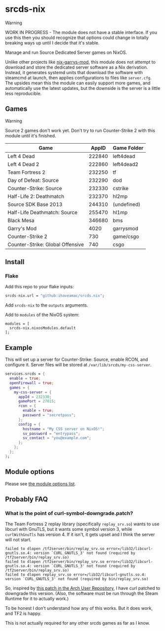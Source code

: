 # srcds-nix
<!--
  EDIT build-readme.nix INSTEAD OF THIS FILE

  nix-shell build-readme.nix
-->

> [!WARNING]
> WORK IN PROGRESS - The module does not have a stable interface. If you use this then you should recognize that options could change in totally breaking ways up until I decide that it's stable.

Manage and run Source Dedicated Server games on NixOS.

Unlike other projects like [nix-garrys-mod](https://github.com/TGRCdev/nix-garrys-mod), this module does not attempt to download and store the dedicated server software as a Nix derivation. Instead, it generates systemd units that download the software with steamcmd at launch, then applies configurations to files like `server.cfg`. The upsides mean this the module can easily support more games, and automatically use the latest updates, but the downside is the server is a little less reproducible.

## Games

> [!WARNING]
> Source 2 games don't work yet. Don't try to run Counter-Strike 2 with this module until it's finished.

| Game | AppID | Game Folder |
| --- | --- | --- |
| Left 4 Dead | 222840 | left4dead |
| Left 4 Dead 2 | 222860 | left4dead2 |
| Team Fortress 2 | 232250 | tf |
| Day of Defeat: Source | 232290 | dod |
| Counter-Strike: Source | 232330 | cstrike |
| Half-Life 2: Deathmatch | 232370 | hl2mp |
| Source SDK Base 2013 | 244310 | (undefined) |
| Half-Life Deathmatch: Source | 255470 | hl1mp |
| Black Mesa | 346680 | bms |
| Garry's Mod | 4020 | garrysmod |
| Counter-Strike 2 | 730 | game/csgo |
| Counter-Strike: Global Offensive | 740 | csgo |

## Install

### Flake

Add this repo to your flake inputs:
```nix
srcds-nix.url = "github:ihaveamac/srcds.nix";
```

Add `srcds-nix` to the `outputs` arguments.

Add to `modules` of the NixOS system:
```
modules = [
  srcds-nix.nixosModules.default
];
```

## Example

This will set up a server for Counter-Strike: Source, enable RCON, and configure it. Server files will be stored at `/var/lib/srcds/my-css-server`.

```nix
services.srcds = {
  enable = true;
  openFirewall = true;
  games = {
    my-css-server = {
      appId = 232330;
      gamePort = 27015;
      rcon = {
        enable = true;
        password = "secretpass";
      };
      config = {
        hostname = "My CSS server on NixOS!";
        sv_password = "entrypass";
        sv_contact = "you@example.com";
      };
    };
  };
};
```

## Module options

Please see [the module options list](OPTIONS.md).

## Probably FAQ

### What is the point of curl-symbol-downgrade.patch?

The Team Fortress 2 replay library (specifically `replay_srv.so`) wants to use libcurl with GnuTLS, but it wants some symbol version 3, while `curlWithGnuTls` has version 4. If it isn't, it gets upset and I think the server will not start.

```
failed to dlopen /tf2server/bin/replay_srv.so error=/lib32/libcurl-gnutls.so.4: version `CURL_GNUTLS_3' not found (required by /tf2server/bin/replay_srv.so)
failed to dlopen /tf2server/bin/replay_srv.so error=/lib32/libcurl-gnutls.so.4: version `CURL_GNUTLS_3' not found (required by /tf2server/bin/replay_srv.so)
failed to dlopen replay_srv.so error=/lib32/libcurl-gnutls.so.4: version `CURL_GNUTLS_3' not found (required by bin/replay_srv.so)
```

So, inspired by [this patch in the Arch User Repository](https://aur.archlinux.org/cgit/aur.git/tree/03_keep_symbols_compat.patch?h=libcurl3-gnutls), I have curl patched to downgrade this version. (Also, the software must be run through the Steam Runtime for it to actually work.)

To be honest I don't understand how any of this works. But it does work, and TF2 is happy.

This is not actually required for any other srcds games as far as I know.
